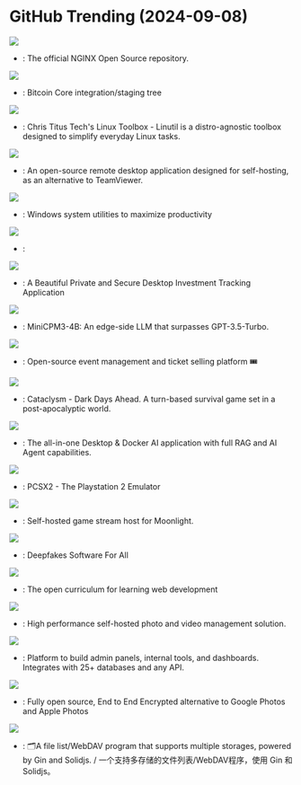 # GitHub Trending (2024-09-08)

![](https://img.shields.io/badge/C-New%20326-green?style=flat-square&logo=appveyor)
- [](https://github.comundefined): The official NGINX Open Source repository.

![](https://img.shields.io/badge/C%2B%2B-New%20114-green?style=flat-square&logo=appveyor)
- [](https://github.comundefined): Bitcoin Core integration/staging tree

![](https://img.shields.io/badge/Shell-New%20236-green?style=flat-square&logo=appveyor)
- [](https://github.comundefined): Chris Titus Tech's Linux Toolbox - Linutil is a distro-agnostic toolbox designed to simplify everyday Linux tasks.

![](https://img.shields.io/badge/Rust-New%20122-green?style=flat-square&logo=appveyor)
- [](https://github.comundefined): An open-source remote desktop application designed for self-hosting, as an alternative to TeamViewer.

![](https://img.shields.io/badge/C%23-New%20156-green?style=flat-square&logo=appveyor)
- [](https://github.comundefined): Windows system utilities to maximize productivity

![](https://img.shields.io/badge/Python-New%2067-green?style=flat-square&logo=appveyor)
- [](https://github.comundefined): 

![](https://img.shields.io/badge/TypeScript-New%20268-green?style=flat-square&logo=appveyor)
- [](https://github.comundefined): A Beautiful Private and Secure Desktop Investment Tracking Application

![](https://img.shields.io/badge/Python-New%20139-green?style=flat-square&logo=appveyor)
- [](https://github.comundefined): MiniCPM3-4B: An edge-side LLM that surpasses GPT-3.5-Turbo.

![](https://img.shields.io/badge/PHP-New%20104-green?style=flat-square&logo=appveyor)
- [](https://github.comundefined): Open-source event management and ticket selling platform 🎟️

![](https://img.shields.io/badge/C%2B%2B-New%2025-green?style=flat-square&logo=appveyor)
- [](https://github.comundefined): Cataclysm - Dark Days Ahead. A turn-based survival game set in a post-apocalyptic world.

![](https://img.shields.io/badge/JavaScript-New%20342-green?style=flat-square&logo=appveyor)
- [](https://github.comundefined): The all-in-one Desktop & Docker AI application with full RAG and AI Agent capabilities.

![](https://img.shields.io/badge/C%2B%2B-New%206-green?style=flat-square&logo=appveyor)
- [](https://github.comundefined): PCSX2 - The Playstation 2 Emulator

![](https://img.shields.io/badge/C%2B%2B-New%2058-green?style=flat-square&logo=appveyor)
- [](https://github.comundefined): Self-hosted game stream host for Moonlight.

![](https://img.shields.io/badge/Python-New%20110-green?style=flat-square&logo=appveyor)
- [](https://github.comundefined): Deepfakes Software For All

![](https://img.shields.io/badge/JavaScript-New%209-green?style=flat-square&logo=appveyor)
- [](https://github.comundefined): The open curriculum for learning web development

![](https://img.shields.io/badge/TypeScript-New%20195-green?style=flat-square&logo=appveyor)
- [](https://github.comundefined): High performance self-hosted photo and video management solution.

![](https://img.shields.io/badge/TypeScript-New%20169-green?style=flat-square&logo=appveyor)
- [](https://github.comundefined): Platform to build admin panels, internal tools, and dashboards. Integrates with 25+ databases and any API.

![](https://img.shields.io/badge/Dart-New%20113-green?style=flat-square&logo=appveyor)
- [](https://github.comundefined): Fully open source, End to End Encrypted alternative to Google Photos and Apple Photos

![](https://img.shields.io/badge/Go-New%2034-green?style=flat-square&logo=appveyor)
- [](https://github.comundefined): 🗂️A file list/WebDAV program that supports multiple storages, powered by Gin and Solidjs. / 一个支持多存储的文件列表/WebDAV程序，使用 Gin 和 Solidjs。

